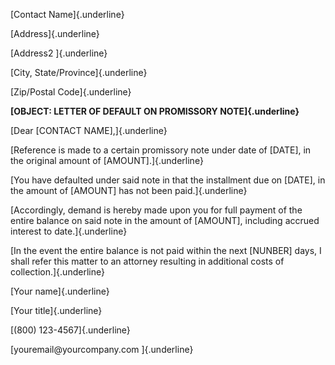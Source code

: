 [Contact Name]{.underline}

[Address]{.underline}

[Address2 ]{.underline}

[City, State/Province]{.underline}

[Zip/Postal Code]{.underline}

**[OBJECT: LETTER OF DEFAULT ON PROMISSORY NOTE]{.underline}**

[Dear \[CONTACT NAME\],]{.underline}

[Reference is made to a certain promissory note under date of \[DATE\],
in the original amount of \[AMOUNT\].]{.underline}

[You have defaulted under said note in that the installment due on
\[DATE\], in the amount of \[AMOUNT\] has not been paid.]{.underline}

[Accordingly, demand is hereby made upon you for full payment of the
entire balance on said note in the amount of \[AMOUNT\], including
accrued interest to date.]{.underline}

[In the event the entire balance is not paid within the next \[NUNBER\]
days, I shall refer this matter to an attorney resulting in additional
costs of collection.]{.underline}

[Your name]{.underline}

[Your title]{.underline}

[(800) 123-4567]{.underline}

[youremail\@yourcompany.com ]{.underline}
